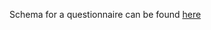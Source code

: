 Schema for a questionnaire can be found [here](https://github.com/InseeFr/Pogues-Model/blob/master/src/main/resources/xsd/Questionnaire.xsd)